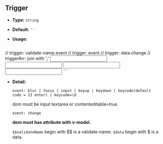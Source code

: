 ## Trigger

- **Type:** `string`
- **Default:** `''`
- **Usage:**

    ```html
// trigger: validate-name.event
// trigger: event
// trigger: data.change
// triggerArr: join with ';'
<validate-form>
    <input type="text" validate-name="input" trigger="blur"/>
    <input type="text" v-model="abc" v-validate trigger="$input.blur"/>
    <input type="text" v-validate trigger="$$abc.change"/>
    <input type="text" v-validate trigger="$$abc.change;blur"/>
</validate-form>
    ```

- **Detail:**

    `event: blur | focus | input | keyup | keydown | keycode(default code = 13 enter) | keycode=\d`

    dom must be input textarea or contenteditable=true.

    `event: change`

    **dom must has attribute with v-model.**

    `$$validateName` begin with $$ is a validate-name.
    `$data` begin with $ is a data.
